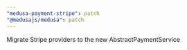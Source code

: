 ```yaml
---
"medusa-payment-stripe": patch
"@medusajs/medusa": patch
---
```


Migrate Stripe providers to the new AbstractPaymentService
